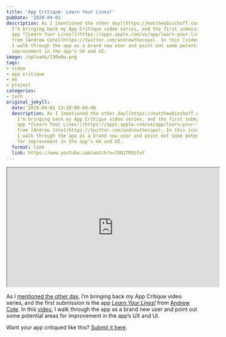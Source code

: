 ```yaml
---
title: 'App Critique: Learn Your Lines!'
pubDate: '2020-04-01'
description: As I [mentioned the other day](https://matthewbischoff.com/app-critique/),
  I’m bringing back my App Critique video series, and the first submission is the
  app *[Learn Your Lines!](https://apps.apple.com/us/app/learn-your-lines/id1433138502)*
  from [Andrew Cote](https://twitter.com/andrewthecope). In this [video](https://www.youtube.com/watch?v=7UN1TR5SfvY),
  I walk through the app as a brand new user and point out some potential areas for
  improvement in the app’s UX and UI.
image: /uploads/230x0w.png
tags:
- video
- app critique
- me
- project
categories:
- tech
original_jekyll:
  date: 2020-04-01 13:28:00-04:00
  description: As I [mentioned the other day](https://matthewbischoff.com/app-critique/),
    I’m bringing back my App Critique video series, and the first submission is the
    app *[Learn Your Lines!](https://apps.apple.com/us/app/learn-your-lines/id1433138502)*
    from [Andrew Cote](https://twitter.com/andrewthecope). In this [video](https://www.youtube.com/watch?v=7UN1TR5SfvY),
    I walk through the app as a brand new user and point out some potential areas
    for improvement in the app’s UX and UI.
  format: link
  link: https://www.youtube.com/watch?v=7UN1TR5SfvY
---
```


<div class='video-wrapper'><iframe loading="lazy" title="App Critique: Learn Your Lines!" width="560" height="315" src="https://www.youtube.com/embed/7UN1TR5SfvY" allow="accelerometer; autoplay; encrypted-media; gyroscope; picture-in-picture" allowfullscreen></iframe></div>

As I [mentioned the other day](https://matthewbischoff.com/app-critique/), I’m bringing back my App Critique video series, and the first submission is the app *[Learn Your Lines!](https://apps.apple.com/us/app/learn-your-lines/id1433138502)* from [Andrew Cote](https://twitter.com/andrewthecope). In this [video](https://www.youtube.com/watch?v=7UN1TR5SfvY), I walk through the app as a brand new user and point out some potential areas for improvement in the app’s UX and UI.

Want your app critiqued like this? [Submit it here](https://bit.ly/appcritique).
